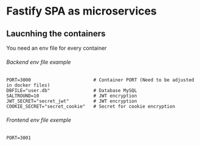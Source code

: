 # Fastify SPA as microservices

## Laucnhing the containers
You need an env file for every container

###### Backend env file example
```
PORT=3000                       # Container PORT (Need to be adjusted in docker files)
DBFILE="user.db"                # Database MySQL
SALTROUND=10                    # JWT encryption
JWT_SECRET="secret_jwt"         # JWT encryption
COOKIE_SECRET="secret_cookie"   # Secret for cookie encryption
```

###### Frontend env file exemple
```
PORT=3001
```

